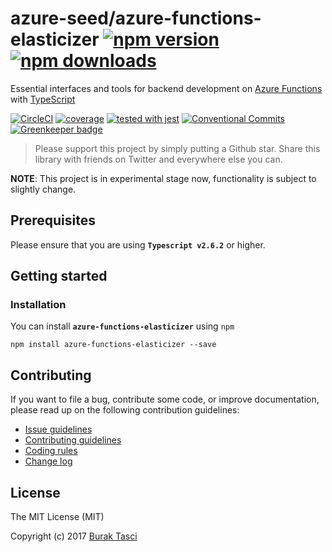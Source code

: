 # azure-seed/azure-functions-elasticizer [![npm version](https://badge.fury.io/js/azure-functions-elasticizer.svg)](https://www.npmjs.com/package/azure-functions-elasticizer) [![npm downloads](https://img.shields.io/npm/dm/azure-functions-elasticizer.svg)](https://www.npmjs.com/package/azure-functions-elasticizer)
Essential interfaces and tools for backend development on [Azure Functions] with [TypeScript]

[![CircleCI](https://circleci.com/gh/azure-seed/azure-functions-elasticizer.svg?style=shield)](https://circleci.com/gh/azure-seed/azure-functions-elasticizer)
[![coverage](https://codecov.io/github/azure-seed/azure-functions-elasticizer/coverage.svg?branch=master)](https://codecov.io/gh/azure-seed/azure-functions-elasticizer)
[![tested with jest](https://img.shields.io/badge/tested_with-jest-99424f.svg)](https://github.com/facebook/jest)
[![Conventional Commits](https://img.shields.io/badge/Conventional%20Commits-1.0.0-yellow.svg)](https://conventionalcommits.org)
[![Greenkeeper badge](https://badges.greenkeeper.io/azure-seed/azure-functions-elasticizer.svg)](https://greenkeeper.io/)

> Please support this project by simply putting a Github star. Share this library with friends on Twitter and everywhere else you can.

**NOTE**: This project is in experimental stage now, functionality is subject to slightly change.

## <a name="prerequisites"></a> Prerequisites
Please ensure that you are using **`Typescript v2.6.2`** or higher.

## <a name="getting-started"> Getting started
### <a name="installation"> Installation
You can install **`azure-functions-elasticizer`** using `npm`

```
npm install azure-functions-elasticizer --save
```

## <a name="contributing"></a> Contributing
If you want to file a bug, contribute some code, or improve documentation, please read up on the following contribution guidelines:
- [Issue guidelines](CONTRIBUTING.md#submit)
- [Contributing guidelines](CONTRIBUTING.md)
- [Coding rules](CONTRIBUTING.md#rules)
- [Change log](CHANGELOG.md)

## <a name="license"></a> License
The MIT License (MIT)

Copyright (c) 2017 [Burak Tasci]

[Azure Functions]: https://azure.microsoft.com/en-us/services/functions
[TypeScript]: https://github.com/Microsoft/TypeScript
[Burak Tasci]: https://github.com/fulls1z3
